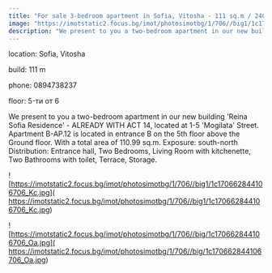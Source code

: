 ```yaml
---
title: "For sale 3-bedroom apartment in Sofia, Vitosha - 111 sq.m / 240,000 EUR :: imot.bg Ad"
image: "https://imotstatic2.focus.bg/imot/photosimotbg/1/706//big1/1c170662844106706_OS.jpg"
description: "We present to you a two-bedroom apartment in our new building 'Reina Sofia Residence' - ALREADY WITH ACT 14, located at 1-5 'Mogilata' Street. Apartment B-AP.12 is located in entrance B on the 5th floor above the Ground floor. With a total area of 110.99 sq.m. Exposure: south-north Distribution: Entrance hall, Two Bedrooms, Living Room with kitchenette, Two Bathrooms with toilet, Terrace, Storage."
---
```


location: Sofia, Vitosha

build: 111 m

phone: 0894738237

floor: 5-ти от 6

We present to you a two-bedroom apartment in our new building 'Reina Sofia Residence' - ALREADY WITH ACT 14, located at 1-5 'Mogilata' Street. Apartment B-AP.12 is located in entrance B on the 5th floor above the Ground floor. With a total area of 110.99 sq.m. Exposure: south-north Distribution: Entrance hall, Two Bedrooms, Living Room with kitchenette, Two Bathrooms with toilet, Terrace, Storage.


![https://imotstatic2.focus.bg/imot/photosimotbg/1/706//big1/1c170662844106706_Kc.jpg]( https://imotstatic2.focus.bg/imot/photosimotbg/1/706//big1/1c170662844106706_Kc.jpg)


![https://imotstatic2.focus.bg/imot/photosimotbg/1/706//big/1c170662844106706_Oa.jpg]( https://imotstatic2.focus.bg/imot/photosimotbg/1/706//big/1c170662844106706_Oa.jpg)


